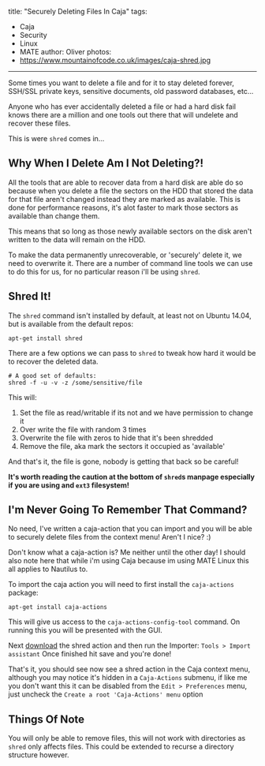 title: "Securely Deleting Files In Caja"
tags:
- Caja
- Security
- Linux
- MATE
author: Oliver
photos:
- https://www.mountainofcode.co.uk/images/caja-shred.jpg

---

Some times you want to delete a file and for it to stay deleted forever, SSH/SSL private keys, sensitive documents, old password databases, etc...

Anyone who has ever accidentally deleted a file or had a hard disk fail knows there are a million and one tools out there that will undelete and recover these files.

This is were `shred` comes in...

<!-- more -->

## Why When I Delete Am I Not Deleting?!

All the tools that are able to recover data from a hard disk are able do so because when you delete a file the sectors on the HDD that stored the data for that file aren't changed instead they are marked as available. This is done for performance reasons, it's alot faster to mark those sectors as available than change them.

This means that so long as those newly available sectors on the disk aren't written to the data will remain on the HDD.

To make the data permanently unrecoverable, or 'securely' delete it, we need to overwrite it. There are a number of command line tools we can use to do this for us, for no particular reason i'll be using `shred`.

## Shred It!

The `shred` command isn't installed by default, at least not on Ubuntu 14.04, but is available from the default repos:

```shell
apt-get install shred
```

There are a few options we can pass to `shred` to tweak how hard it would be to recover the deleted data.

```
# A good set of defaults:
shred -f -u -v -z /some/sensitive/file
```

This will:

1. Set the file as read/writable if its not and we have permission to change it
2. Over write the file with random 3 times
3. Overwrite the file with zeros to hide that it's been shredded
4. Remove the file, aka mark the sectors it occupied as 'available'

And that's it, the file is gone, nobody is getting that back so be careful!

**It's worth reading the caution at the bottom of `shred`s manpage especially if you are using and `ext3` filesystem!**

## I'm Never Going To Remember That Command?

No need, I've written a caja-action that you can import and you will be able to securely delete files from the context menu! Aren't I nice? :)

Don't know what a caja-action is? Me neither until the other day! I should also note here that while i'm using Caja because im using MATE Linux this all applies to Nautilus to.

To import the caja action you will need to first install the `caja-actions` package:

```shell
apt-get install caja-actions
```

This will give us access to the `caja-actions-config-tool` command. On running this you will be presented with the GUI.

Next [download](/documents/2015/12/20/42581e60-0ce7-4ab4-ba1d-e0b4e743c9c2.desktop) the shred action and then run the Importer: `Tools > Import assistant` Once finished hit save and you're done!

That's it, you should see now see a shred action in the Caja context menu, although you may notice it's hidden in a `Caja-Actions` submenu, if like me you don't want this it can be disabled from the `Edit > Preferences` menu, just uncheck the `Create a root 'Caja-Actions' menu` option

## Things Of Note

You will only be able to remove files, this will not work with directories as `shred` only affects files. This could be extended to recurse a directory structure however.
